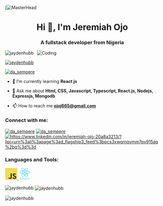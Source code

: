 [![MasterHead](https://as1.ftcdn.net/v2/jpg/02/21/97/86/1000_F_221978639_EyPBA9tuscYhW6rhaO5EiVzdG8hvQSgV.jpg)
<h1 align="center">Hi 👋, I'm Jeremiah Ojo</h1>
<h3 align="center">A fullstack developer from Nigeria</h3>
<img align="right" alt="Coding" width="400" src="https://t4.ftcdn.net/jpg/03/13/40/45/360_F_313404541_e9YZ3pht6oEEkMXuhxTboqXA2B2ShNnC.jpg">

<p align="left"> <img src="https://komarev.com/ghpvc/?username=jaydenhubb&label=Profile%20views&color=0e75b6&style=flat" alt="jaydenhubb" /> </p>

<p align="left"> <a href="https://github.com/ryo-ma/github-profile-trophy"><img src="https://github-profile-trophy.vercel.app/?username=jaydenhubb" alt="jaydenhubb" /></a> </p>

<p align="left"> <a href="https://twitter.com/da_sempere" target="blank"><img src="https://img.shields.io/twitter/follow/da_sempere?logo=twitter&style=for-the-badge" alt="da_sempere" /></a> </p>

- 🌱 I’m currently learning **React js**

- 💬 Ask me about **Html, CSS, Javascript, Typescript, React.js, Nodejs, Expressjs, Mongodb**

- 📫 How to reach me **ojoj665@gmail.com**

<h3 align="left">Connect with me:</h3>
<p align="left">
<a href="https://twitter.com/da_sempere" target="blank"><img align="center" src="https://raw.githubusercontent.com/rahuldkjain/github-profile-readme-generator/master/src/images/icons/Social/twitter.svg" alt="da_sempere" height="30" width="40" /></a>
<a href="https://ojojeremiah.netlify.app/" target="blank"><img align="center" src="https://www.google.com/imgres?imgurl=https%3A%2F%2Fthumbs.dreamstime.com%2Fb%2Fonline-marketing-portfolio-icon-element-premium-quality-graphic-design-signs-symbols-collection-websites-web-white-144857696.jpg&imgrefurl=https%3A%2F%2Fwww.dreamstime.com%2Fonline-marketing-portfolio-icon-element-premium-quality-graphic-design-signs-symbols-collection-websites-web-white-image144857696&tbnid=ShMytQQ_cDMNqM&vet=12ahUKEwjMvPz1pOP8AhXzlCcCHT9fA7AQMygDegUIARDQAQ..i&docid=6nouKnOfFIGiTM&w=800&h=800&q=portfolio%20site%20icon&ved=2ahUKEwjMvPz1pOP8AhXzlCcCHT9fA7AQMygDegUIARDQAQ" alt="da_sempere" height="30" width="40" /></a>
<a href="https://linkedin.com/in/https://www.linkedin.com/in/jeremiah-ojo-20a8a3213/?lipi=urn%3ali%3apage%3ad_flagship3_feed%3bpcs3xwqmqvmm7pv915aq%2bg%3d%3d" target="blank"><img align="center" src="https://raw.githubusercontent.com/rahuldkjain/github-profile-readme-generator/master/src/images/icons/Social/linked-in-alt.svg" alt="https://www.linkedin.com/in/jeremiah-ojo-20a8a3213/?lipi=urn%3ali%3apage%3ad_flagship3_feed%3bpcs3xwqmqvmm7pv915aq%2bg%3d%3d" height="30" width="40" /></a>
</p>

<h3 align="left">Languages and Tools:</h3>
<p align="left"> <a href="https://developer.mozilla.org/en-US/docs/Web/JavaScript" target="_blank" rel="noreferrer"> <img src="https://raw.githubusercontent.com/devicons/devicon/master/icons/javascript/javascript-original.svg" alt="javascript" width="40" height="40"/> </a> <a href="https://reactjs.org/" target="_blank" rel="noreferrer"> <img src="https://raw.githubusercontent.com/devicons/devicon/master/icons/react/react-original-wordmark.svg" alt="react" width="40" height="40"/> </a> </p>

<p><img align="left" src="https://github-readme-stats.vercel.app/api/top-langs?username=jaydenhubb&show_icons=true&locale=en&layout=compact" alt="jaydenhubb" /></p>

<p>&nbsp;<img align="center" src="https://github-readme-stats.vercel.app/api?username=jaydenhubb&show_icons=true&locale=en" alt="jaydenhubb" /></p>

<p><img align="center" src="https://github-readme-streak-stats.herokuapp.com/?user=jaydenhubb&" alt="jaydenhubb" /></p>

